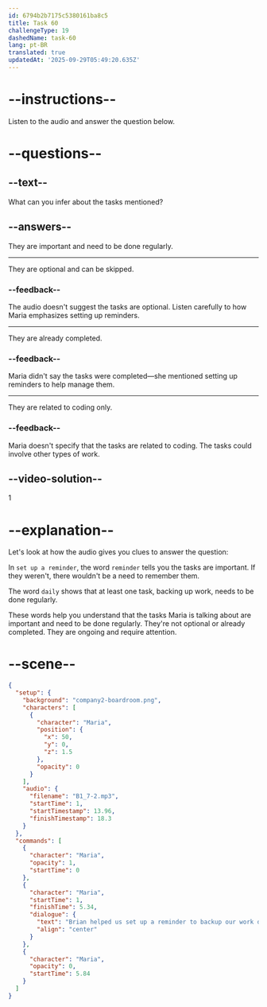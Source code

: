 ```yaml
---
id: 6794b2b7175c5380161ba8c5
title: Task 60
challengeType: 19
dashedName: task-60
lang: pt-BR
translated: true
updatedAt: '2025-09-29T05:49:20.635Z'
---
```

<!-- (Audio) Maria: Brian helped us set up a reminder to back up our work daily along with some other tasks. -->

# --instructions--

Listen to the audio and answer the question below.

# --questions--

## --text--

What can you infer about the tasks mentioned?

## --answers--

They are important and need to be done regularly.

---

They are optional and can be skipped.

### --feedback--

The audio doesn't suggest the tasks are optional. Listen carefully to how Maria emphasizes setting up reminders.

---

They are already completed.

### --feedback--

Maria didn't say the tasks were completed—she mentioned setting up reminders to help manage them.

---

They are related to coding only.

### --feedback--

Maria doesn't specify that the tasks are related to coding. The tasks could involve other types of work.

## --video-solution--

1

# --explanation--

Let's look at how the audio gives you clues to answer the question:  

In `set up a reminder`, the word `reminder` tells you the tasks are important. If they weren't, there wouldn't be a need to remember them.  

The word `daily` shows that at least one task, backing up work, needs to be done regularly.  

These words help you understand that the tasks Maria is talking about are important and need to be done regularly. They're not optional or already completed. They are ongoing and require attention.


# --scene--

```json
{
  "setup": {
    "background": "company2-boardroom.png",
    "characters": [
      {
        "character": "Maria",
        "position": {
          "x": 50,
          "y": 0,
          "z": 1.5
        },
        "opacity": 0
      }
    ],
    "audio": {
      "filename": "B1_7-2.mp3",
      "startTime": 1,
      "startTimestamp": 13.96,
      "finishTimestamp": 18.3
    }
  },
  "commands": [
    {
      "character": "Maria",
      "opacity": 1,
      "startTime": 0
    },
    {
      "character": "Maria",
      "startTime": 1,
      "finishTime": 5.34,
      "dialogue": {
        "text": "Brian helped us set up a reminder to backup our work daily along with some other tasks.",
        "align": "center"
      }
    },
    {
      "character": "Maria",
      "opacity": 0,
      "startTime": 5.84
    }
  ]
}
```
